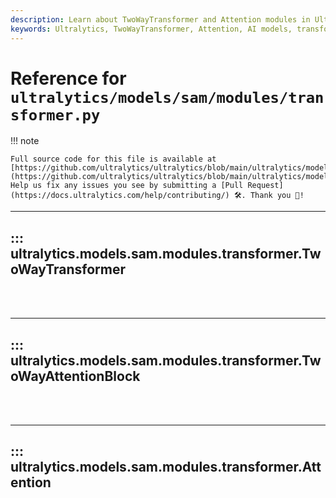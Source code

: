```yaml
---
description: Learn about TwoWayTransformer and Attention modules in Ultralytics. Leverage these tools to enhance your AI models.
keywords: Ultralytics, TwoWayTransformer, Attention, AI models, transformers
---
```


# Reference for `ultralytics/models/sam/modules/transformer.py`

!!! note

    Full source code for this file is available at [https://github.com/ultralytics/ultralytics/blob/main/ultralytics/models/sam/modules/transformer.py](https://github.com/ultralytics/ultralytics/blob/main/ultralytics/models/sam/modules/transformer.py). Help us fix any issues you see by submitting a [Pull Request](https://docs.ultralytics.com/help/contributing/) 🛠️. Thank you 🙏!

---
## ::: ultralytics.models.sam.modules.transformer.TwoWayTransformer
<br><br>

---
## ::: ultralytics.models.sam.modules.transformer.TwoWayAttentionBlock
<br><br>

---
## ::: ultralytics.models.sam.modules.transformer.Attention
<br><br>
